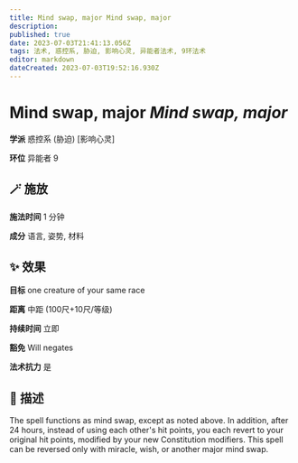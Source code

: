 ```yaml
---
title: Mind swap, major Mind swap, major
description: 
published: true
date: 2023-07-03T21:41:13.056Z
tags: 法术, 惑控系, 胁迫, 影响心灵, 异能者法术, 9环法术
editor: markdown
dateCreated: 2023-07-03T19:52:16.930Z
---
```


# **Mind swap, major** *Mind swap, major*

**学派** 惑控系 (胁迫) \[影响心灵\] 

**环位** 异能者 9

## 🪄 施放

**施法时间** 1 分钟

**成分** 语言, 姿势, 材料

## ✨ 效果 

**目标** one creature of your same race 

**距离** 中距 (100尺+10尺/等级)  

**持续时间** 立即 

**豁免** Will negates

**法术抗力** 是

## 📖 描述

The spell functions as mind swap, except as noted above. In addition, after 24 hours, instead of using each other's hit points, you each revert to your original hit points, modified by your new Constitution modifiers. This spell can be reversed only with miracle, wish, or another major mind swap.
    